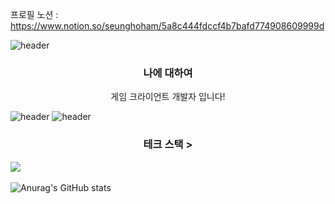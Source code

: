 프로필 노션 : https://www.notion.so/seunghoham/5a8c444fdccf4b7bafd774908609999d

![header](https://capsule-render.vercel.app/api?type=waving&color=6a5acd&height=300&section=header&text=Seungho%20Ham&fontSize=90&fontColor=fffafa&animation=fadeIn&fontAlign=60)


<h3 align="center"><b>나에 대하여</b></h3>
<p align="center">게임 크라이언트 개발자 입니다! </p>


![header](https://img.shields.io/badge/Unity%20Engine-a9a9a9?style=flat-square&logo=Vimeo&logoColor=white&link=https://velog.io/@new_wisdom)
![header](https://img.shields.io/badge/테스트1%20테스트2-00ffff?style=flat-square&logo=Vimeo&logoColor=white&link=https://velog.io/@new_wisdom)

<h3 align="center"><b> 테크 스택 > </b></h3>
<img src="https://img.shields.io/badge/C-AFEEEE?style=flat-square&logo=C&logoColor=white"/></a>&nbsp 





![Anurag's GitHub stats](https://github-readme-stats.vercel.app/api?username=SeunghoHam&show_icons=true&theme=radical)



